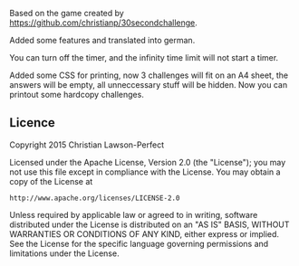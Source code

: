 Based on the game created by https://github.com/christianp/30secondchallenge.

Added some features and translated into german.

You can turn off the timer, and the infinity time limit will not start a timer.

Added some CSS for printing, now 3 challenges will fit on an A4 sheet, the answers will be empty, all unneccessary stuff will be hidden. Now you can printout some hardcopy challenges.

## Licence

Copyright 2015 Christian Lawson-Perfect

Licensed under the Apache License, Version 2.0 (the "License");
you may not use this file except in compliance with the License.
You may obtain a copy of the License at

    http://www.apache.org/licenses/LICENSE-2.0

Unless required by applicable law or agreed to in writing, software
distributed under the License is distributed on an "AS IS" BASIS,
WITHOUT WARRANTIES OR CONDITIONS OF ANY KIND, either express or implied.
See the License for the specific language governing permissions and
limitations under the License.
